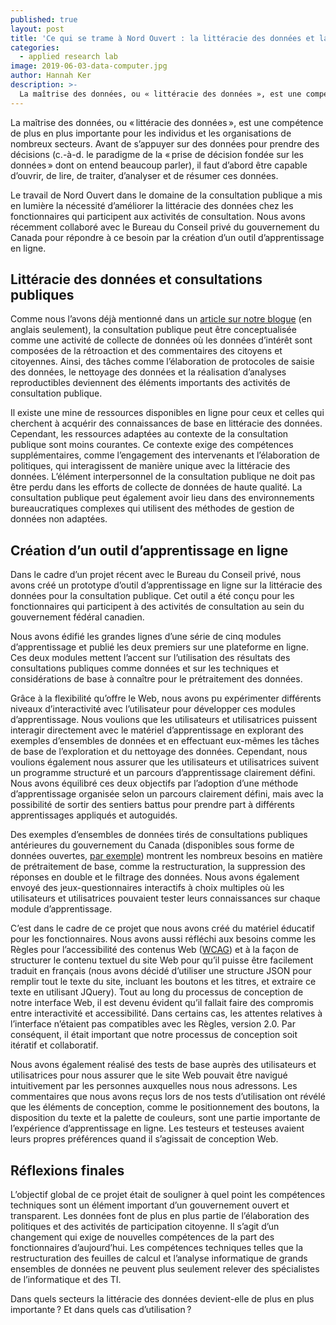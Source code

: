 ```yaml
---
published: true
layout: post
title: 'Ce qui se trame à Nord Ouvert : la littéracie des données et la consultation publique  '
categories:
  - applied research lab
image: 2019-06-03-data-computer.jpg
author: Hannah Ker
description: >-
  La maîtrise des données, ou « littéracie des données », est une compétence de plus en plus importante pour les individus et les organisations de nombreux secteurs.
---
```

La maîtrise des données, ou « littéracie des données », est une compétence de plus en plus importante pour les individus et les organisations de nombreux secteurs. Avant de s’appuyer sur des données pour prendre des décisions (c.-à-d. le paradigme de la « prise de décision fondée sur les données » dont on entend beaucoup parler), il faut d’abord être capable d’ouvrir, de lire, de traiter, d’analyser et de résumer ces données.

Le travail de Nord Ouvert dans le domaine de la consultation publique a mis en lumière la nécessité d’améliorer la littéracie des données chez les fonctionnaires qui participent aux activités de consultation. Nous avons récemment collaboré avec le Bureau du Conseil privé du gouvernement du Canada pour répondre à ce besoin par la création d’un outil d’apprentissage en ligne.

## Littéracie des données et consultations publiques

Comme nous l’avons déjà mentionné dans un [article sur notre blogue](https://www.opennorth.ca/2019/03/22/what-happened-to-my-feedback) (en anglais seulement), la consultation publique peut être conceptualisée comme une activité de collecte de données où les données d’intérêt sont composées de la rétroaction et des commentaires des citoyens et citoyennes. Ainsi, des tâches comme l’élaboration de protocoles de saisie des données, le nettoyage des données et la réalisation d’analyses reproductibles deviennent des éléments importants des activités de consultation publique.

Il existe une mine de ressources disponibles en ligne pour ceux et celles qui cherchent à acquérir des connaissances de base en littéracie des données. Cependant, les ressources adaptées au contexte de la consultation publique sont moins courantes. Ce contexte exige des compétences supplémentaires, comme l’engagement des intervenants et l’élaboration de politiques, qui interagissent de manière unique avec la littéracie des données. L’élément interpersonnel de la consultation publique ne doit pas être perdu dans les efforts de collecte de données de haute qualité. La consultation publique peut également avoir lieu dans des environnements bureaucratiques complexes qui utilisent des méthodes de gestion de données non adaptées.

## Création d’un outil d’apprentissage en ligne

Dans le cadre d’un projet récent avec le Bureau du Conseil privé, nous avons créé un prototype d’outil d’apprentissage en ligne sur la littéracie des données pour la consultation publique. Cet outil a été conçu pour les fonctionnaires qui participent à des activités de consultation au sein du gouvernement fédéral canadien.

Nous avons édifié les grandes lignes d’une série de cinq modules d’apprentissage et publié les deux premiers sur une plateforme en ligne. Ces deux modules mettent l’accent sur l’utilisation des résultats des consultations publiques comme données et sur les techniques et considérations de base à connaître pour le prétraitement des données.

Grâce à la flexibilité qu’offre le Web, nous avons pu expérimenter différents niveaux d’interactivité avec l’utilisateur pour développer ces modules d’apprentissage. Nous voulions que les utilisateurs et utilisatrices puissent interagir directement avec le matériel d’apprentissage en explorant des exemples d’ensembles de données et en effectuant eux-mêmes les tâches de base de l’exploration et du nettoyage des données. Cependant, nous voulions également nous assurer que les utilisateurs et utilisatrices suivent un programme structuré et un parcours d’apprentissage clairement défini. Nous avons équilibré ces deux objectifs par l’adoption d’une méthode d’apprentissage organisée selon un parcours clairement défini, mais avec la possibilité de sortir des sentiers battus pour prendre part à différents apprentissages appliqués et autoguidés.

Des exemples d’ensembles de données tirés de consultations publiques antérieures du gouvernement du Canada (disponibles sous forme de données ouvertes, [par exemple](https://open.canada.ca/data/en/dataset/5e9433bf-2334-463a-bd48-03ba53a7051c)) montrent les nombreux besoins en matière de prétraitement de base, comme la restructuration, la suppression des réponses en double et le filtrage des données. Nous avons également envoyé des jeux-questionnaires interactifs à choix multiples où les utilisateurs et utilisatrices pouvaient tester leurs connaissances sur chaque module d’apprentissage.

C’est dans le cadre de ce projet que nous avons créé du matériel éducatif pour les fonctionnaires. Nous avons aussi réfléchi aux besoins comme les Règles pour l’accessibilité des contenus Web ([WCAG](https://www.w3.org/WAI/standards-guidelines/wcag/)) et à la façon de structurer le contenu textuel du site Web pour qu’il puisse être facilement traduit en français (nous avons décidé d’utiliser une structure JSON pour remplir tout le texte du site, incluant les boutons et les titres, et extraire ce texte en utilisant JQuery). Tout au long du processus de conception de notre interface Web, il est devenu évident qu’il fallait faire des compromis entre interactivité et accessibilité. Dans certains cas, les attentes relatives à l’interface n’étaient pas compatibles avec les Règles, version 2.0. Par conséquent, il était important que notre processus de conception soit itératif et collaboratif.

Nous avons également réalisé des tests de base auprès des utilisateurs et utilisatrices pour nous assurer que le site Web pouvait être navigué intuitivement par les personnes auxquelles nous nous adressons. Les commentaires que nous avons reçus lors de nos tests d’utilisation ont révélé que les éléments de conception, comme le positionnement des boutons, la disposition du texte et la palette de couleurs, sont une partie importante de l’expérience d’apprentissage en ligne. Les testeurs et testeuses avaient leurs propres préférences quand il s’agissait de conception Web.

## Réflexions finales

L’objectif global de ce projet était de souligner à quel point les compétences techniques sont un élément important d’un gouvernement ouvert et transparent. Les données font de plus en plus partie de l’élaboration des politiques et des activités de participation citoyenne. Il s’agit d’un changement qui exige de nouvelles compétences de la part des fonctionnaires d’aujourd’hui. Les compétences techniques telles que la restructuration des feuilles de calcul et l’analyse informatique de grands ensembles de données ne peuvent plus seulement relever des spécialistes de l’informatique et des TI.

Dans quels secteurs la littéracie des données devient-elle de plus en plus importante ? Et dans quels cas d’utilisation ?
